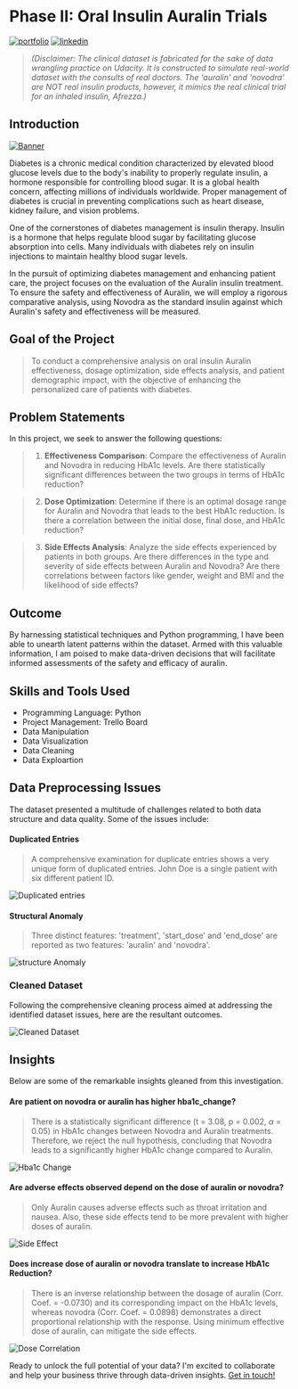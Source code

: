 
# Phase II: Oral Insulin Auralin Trials

[![portfolio](https://img.shields.io/badge/my_portfolio-000?style=for-the-badge&logo=ko-fi&logoColor=white)](https://bankoleridwan.github.io/)
[![linkedin](https://img.shields.io/badge/linkedin-0A66C2?style=for-the-badge&logo=linkedin&logoColor=white)](https://www.linkedin.com/in/bankoleridwan/)

> *(Disclaimer: The clinical dataset is fabricated for the sake of data wrangling practice on Udacity. It is constructed to simulate real-world dataset with the consults of real doctors. The 'auralin' and 'novodra' are NOT real insulin products, however, it mimics the real clinical trial for an inhaled insulin, Afrezza.)*

## Introduction
[![Banner](https://raw.githubusercontent.com/bankoleridwan/Auralin-clinical-trial/main/Auralin/Insulin.jpg)](https://images.unsplash.com/photo-1593491205049-7f032d28cf5c?auto=format&fit=crop&q=80&ixlib=rb-4.0.3&ixid=M3wxMjA3fDB8MHxwaG90by1wYWdlfHx8fGVufDB8fHx8fA%3D%3D&w=1470)



Diabetes is a chronic medical condition characterized by elevated blood glucose levels due to the body's inability to properly regulate insulin, a hormone responsible for controlling blood sugar. It is a global health concern, affecting millions of individuals worldwide. Proper management of diabetes is crucial in preventing complications such as heart disease, kidney failure, and vision problems.

One of the cornerstones of diabetes management is insulin therapy. Insulin is a hormone that helps regulate blood sugar by facilitating glucose absorption into cells. Many individuals with diabetes rely on insulin injections to maintain healthy blood sugar levels.

In the pursuit of optimizing diabetes management and enhancing patient care, the project focuses on the evaluation of the Auralin insulin treatment. To ensure the safety and effectiveness of Auralin, we will employ a rigorous comparative analysis, using Novodra as the standard insulin against which Auralin's safety and effectiveness will be measured.

## Goal of the Project

> To conduct a comprehensive analysis on oral insulin Auralin effectiveness, dosage optimization, side effects analysis, and patient demographic impact, with the objective of enhancing the personalized care of patients with diabetes.

## Problem Statements

In this project, we seek to answer the following questions:

>1. **Effectiveness Comparison**: Compare the effectiveness of Auralin and Novodra in reducing HbA1c levels. Are there statistically significant differences between the two groups in terms of HbA1c reduction? 

>2. **Dose Optimization**: Determine if there is an optimal dosage range for Auralin and Novodra that leads to the best HbA1c reduction. Is there a correlation between the initial dose, final dose, and HbA1c reduction?

>3. **Side Effects Analysis**: Analyze the side effects experienced by patients in both groups. Are there differences in the type and severity of side effects between Auralin and Novodra? Are there correlations between factors like gender,  weight and BMI and the likelihood of side effects?

## Outcome
By harnessing statistical techniques and Python programming, I have been able to unearth latent patterns within the dataset. Armed with this valuable information, I am poised to make data-driven decisions that will facilitate informed assessments of the safety and efficacy of auralin.

## Skills and Tools Used
* Programming Language: Python
* Project Management: Trello Board
* Data Manipulation
* Data Visualization
* Data Cleaning
* Data Exploartion 

## Data Preprocessing Issues
The dataset presented a multitude of challenges related to both data structure and data quality. Some of the issues include:

#### Duplicated Entries

> A comprehensive examination for duplicate entries shows a very unique form of duplicated entries. John Doe is a single patient with six different patient ID. 

![Duplicated entries](https://raw.githubusercontent.com/bankoleridwan/Auralin-clinical-trial/main/Auralin/duplicated%20enteries.PNG)



#### Structural Anomaly

> Three distinct features: 'treatment', 'start_dose' and 'end_dose' are reported as two features: 'auralin' and 'novodra'.

![structure Anomaly](https://raw.githubusercontent.com/bankoleridwan/Auralin-clinical-trial/main/Auralin/structural%20anomaly.PNG)


### Cleaned Dataset
Following the comprehensive cleaning process aimed at addressing the identified dataset issues, here are the resultant outcomes.

![Cleaned Dataset](https://raw.githubusercontent.com/bankoleridwan/Auralin-clinical-trial/main/Auralin/cleaned%20dataset.PNG)


## Insights

Below are some of the remarkable insights gleaned from this investigation.

#### Are patient on novodra or auralin has higher hba1c_change?


> There is a statistically significant difference (t = 3.08, p = 0.002, $\alpha$ = 0.05) in HbA1c changes between Novodra and Auralin treatments. Therefore, we reject the null hypothesis, concluding that 
Novodra leads to a significantly higher HbA1c change compared to Auralin.

![Hba1c Change](https://raw.githubusercontent.com/bankoleridwan/Auralin-clinical-trial/main/Auralin/hba1c%20change.png)

#### Are adverse effects observed depend on the dose of auralin or novodra?

> Only Auralin causes adverse effects such as throat irritation and nausea. Also, these side effects tend to be more prevalent with higher doses of auralin. 

![Side Effect](https://raw.githubusercontent.com/bankoleridwan/Auralin-clinical-trial/main/Auralin/side%20effects.png)


#### Does increase dose of auralin or novodra translate to increase HbA1c Reduction?

> There is an inverse relationship between the dosage of auralin (Corr. Coef. = -0.0730) and 
its corresponding impact on the HbA1c levels, whereas novodra (Corr. Coef. = 0.0898) demonstrates a direct proportional relationship with the response. Using  minimum effective dose of auralin, can mitigate the side effects. 

![Dose Correlation](https://raw.githubusercontent.com/bankoleridwan/Auralin-clinical-trial/main/Auralin/dose%20correlation.png)                    


Ready to unlock the full potential of your data? I'm excited to collaborate and help your business thrive through data-driven insights. [Get in touch!](https://bankoleridwan.github.io/#contact:~:text=My%20Resume-,Contact%20Me,-Ready%20to%20unlock)
